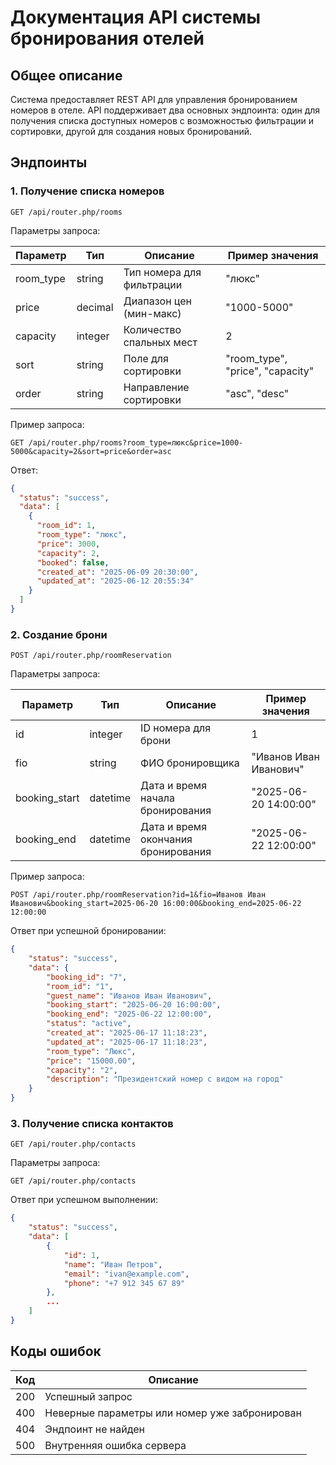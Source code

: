 # Документация API системы бронирования отелей

## Общее описание

Система предоставляет REST API для управления бронированием номеров в отеле. API поддерживает два основных эндпоинта: один для получения списка доступных номеров с возможностью фильтрации и сортировки, другой для создания новых бронирований.

## Эндпоинты

### 1. Получение списка номеров

```
GET /api/router.php/rooms
```

Параметры запроса:

| Параметр  | Тип     | Описание                  | Пример значения                  |
|-----------|---------|---------------------------|----------------------------------|
| room_type | string  | Тип номера для фильтрации | "люкс"                           |
| price     | decimal | Диапазон цен (мин-макс)   | "1000-5000"                      |
| capacity  | integer | Количество спальных мест  | 2                                |
| sort      | string  | Поле для сортировки       | "room_type", "price", "capacity" |
| order     | string  | Направление сортировки    | "asc", "desc"                    |

Пример запроса:

```
GET /api/router.php/rooms?room_type=люкс&price=1000-5000&capacity=2&sort=price&order=asc
```

Ответ:


```json
{
  "status": "success",
  "data": [
    {
      "room_id": 1,
      "room_type": "люкс",
      "price": 3000,
      "capacity": 2,
      "booked": false,
      "created_at": "2025-06-09 20:30:00",
      "updated_at": "2025-06-12 20:55:34"
    }
  ]
}
```

### 2. Создание брони
```
POST /api/router.php/roomReservation
```

Параметры запроса:

| Параметр | Тип     | Описание            | Пример значения        |
|----------|---------|---------------------|------------------------|
| id       | integer | ID номера для брони | 1                      |
| fio      | string  | ФИО бронировщика    | "Иванов Иван Иванович" |
| booking_start | datetime | Дата и время начала бронирования | "2025-06-20 14:00:00" |
| booking_end | datetime | Дата и время окончания бронирования | "2025-06-22 12:00:00" |

Пример запроса:

```
POST /api/router.php/roomReservation?id=1&fio=Иванов Иван Иванович&booking_start=2025-06-20 16:00:00&booking_end=2025-06-22 12:00:00
```

Ответ при успешной бронировании:

```json
{
    "status": "success",
    "data": {
        "booking_id": "7",
        "room_id": "1",
        "guest_name": "Иванов Иван Иванович",
        "booking_start": "2025-06-20 16:00:00",
        "booking_end": "2025-06-22 12:00:00",
        "status": "active",
        "created_at": "2025-06-17 11:18:23",
        "updated_at": "2025-06-17 11:18:23",
        "room_type": "Люкс",
        "price": "15000.00",
        "capacity": "2",
        "description": "Президентский номер с видом на город"
    }
}
```

### 3. Получение списка контактов

```
GET /api/router.php/contacts
```

Параметры запроса:
```
GET /api/router.php/contacts
```

Ответ при успешном выполнении:

```json
{
    "status": "success",
    "data": [
        {
            "id": 1,
            "name": "Иван Петров",
            "email": "ivan@example.com",
            "phone": "+7 912 345 67 89"
        },
        ...
    ]
}
```
## Коды ошибок

| Код | Описание                                      |
|-----|-----------------------------------------------|
| 200 | Успешный запрос                               |
| 400 | Неверные параметры или номер уже забронирован |
| 404 | Эндпоинт не найден                            |
| 500 | Внутренняя ошибка сервера                     |

